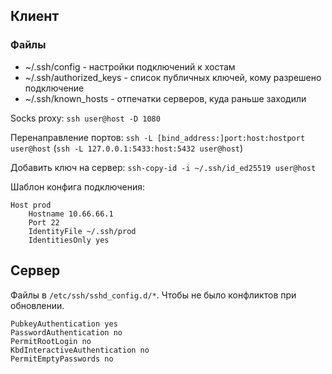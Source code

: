 ## Клиент

### Файлы

- ~/.ssh/config - настройки подключений к хостам
- ~/.ssh/authorized_keys - список публичных ключей, кому разрешено подключение
- ~/.ssh/known_hosts - отпечатки серверов, куда раньше заходили

Socks proxy:
`ssh user@host -D 1080`

Перенаправление портов:
`ssh -L [bind_address:]port:host:hostport user@host` (`ssh -L 127.0.0.1:5433:host:5432 user@host`)

Добавить ключ на сервер:
`ssh-copy-id -i ~/.ssh/id_ed25519 user@host`

Шаблон конфига подключения:
```
Host prod
    Hostname 10.66.66.1
    Port 22
    IdentityFile ~/.ssh/prod
    IdentitiesOnly yes
```

## Сервер

Файлы в `/etc/ssh/sshd_config.d/*`. Чтобы не было конфликтов при обновлении.

```
PubkeyAuthentication yes
PasswordAuthentication no
PermitRootLogin no
KbdInteractiveAuthentication no
PermitEmptyPasswords no
```